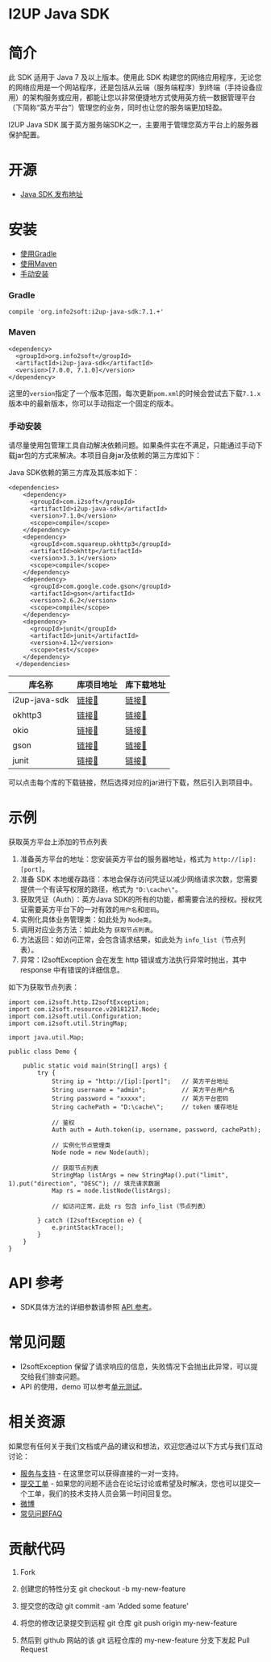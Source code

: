 I2UP Java SDK
========

简介
==

此 SDK 适用于 Java 7 及以上版本。使用此 SDK 构建您的网络应用程序，无论您的网络应用是一个网站程序，还是包括从云端（服务端程序）到终端（手持设备应用）的架构服务或应用，都能让您以非常便捷地方式使用英方统一数据管理平台（下简称“英方平台”）管理您的业务，同时也让您的服务端更加轻盈。

I2UP Java SDK 属于英方服务端SDK之一，主要用于管理您英方平台上的服务器保护配置。

开源
==

*   [Java SDK 发布地址](https://github.com/info2soft/i2up-java-sdk)

安装
==

*   [使用Gradle](#Gradle)
*   [使用Maven](#Maven)
*   [手动安装](#手动安装)

### Gradle

    compile 'org.info2soft:i2up-java-sdk:7.1.+'


### Maven

    <dependency>
      <groupId>org.info2soft</groupId>
      <artifactId>i2up-java-sdk</artifactId>
      <version>[7.0.0, 7.1.0]</version>
    </dependency>

这里的`version`指定了一个版本范围，每次更新`pom.xml`的时候会尝试去下载`7.1.x`版本中的最新版本，你可以手动指定一个固定的版本。

### 手动安装

请尽量使用包管理工具自动解决依赖问题。如果条件实在不满足，只能通过手动下载jar包的方式来解决。本项目自身jar及依赖的第三方库如下：

Java SDK依赖的第三方库及其版本如下：

    <dependencies>
        <dependency>
          <groupId>com.i2soft</groupId>
          <artifactId>i2up-java-sdk</artifactId>
          <version>7.1.0</version>
          <scope>compile</scope>
        </dependency>
        <dependency>
          <groupId>com.squareup.okhttp3</groupId>
          <artifactId>okhttp</artifactId>
          <version>3.3.1</version>
          <scope>compile</scope>
        </dependency>
        <dependency>
          <groupId>com.google.code.gson</groupId>
          <artifactId>gson</artifactId>
          <version>2.6.2</version>
          <scope>compile</scope>
        </dependency>
        <dependency>
          <groupId>junit</groupId>
          <artifactId>junit</artifactId>
          <version>4.12</version>
          <scope>test</scope>
        </dependency>
      </dependencies>


 | 库名称 | 库项目地址 | 库下载地址 | 
 | ----- | --------- | --------- | 
 | i2up-java-sdk |  [链接🔗](https://github.com/info2soft/i2up-java-sdk)  | [链接🔗](http://search.maven.org/#search%7Cga%7C1%7Ca%3A%22i2up-java-sdk%22) | 
 | okhttp3 | [链接🔗](https://github.com/square/okhttp) | [链接🔗](http://search.maven.org/#search%7Cga%7C1%7Cg%3A%22com.squareup.okhttp3%22) | 
 | okio | [链接🔗](https://github.com/square/okio) | [链接🔗](http://search.maven.org/#search%7Cga%7C1%7Cg%3A%22com.squareup.okio%22) | 
 | gson | [链接🔗](https://github.com/google/gson) | [链接🔗](http://search.maven.org/#search%7Cga%7C1%7Cg%3A%22com.google.code.gson%22) | 
 | junit | [链接🔗](http://junit.org/junit4/) | [链接🔗](http://search.maven.org/#search%7Cga%7C1%7Cg%3A%22junit%22) | 

可以点击每个库的下载链接，然后选择对应的jar进行下载，然后引入到项目中。

示例
==

获取英方平台上添加的节点列表

1. 准备英方平台的地址：您安装英方平台的服务器地址，格式为 `http://[ip]:[port]`。
2. 准备 SDK 本地缓存路径：本地会保存访问凭证以减少网络请求次数，您需要提供一个有读写权限的路径，格式为 `"D:\cache\"`。
3. 获取凭证（Auth）：英方Java SDK的所有的功能，都需要合法的授权。授权凭证需要英方平台下的一对有效的`用户名`和`密码`。
4. 实例化具体业务管理类：如此处为 `Node类`。
5. 调用对应业务方法：如此处为 `获取节点列表`。
6. 方法返回：如访问正常，会包含请求结果，如此处为 `info_list`（节点列表）。
7. 异常：I2softException 会在发生 http 错误或方法执行异常时抛出，其中 response 中有错误的详细信息。

如下为获取节点列表：

    import com.i2soft.http.I2softException;
    import com.i2soft.resource.v20181217.Node;
    import com.i2soft.util.Configuration;
    import com.i2soft.util.StringMap;
    
    import java.util.Map;
    
    public class Demo {
    
        public static void main(String[] args) {
            try {
                String ip = "http://[ip]:[port]";   // 英方平台地址
                String username = "admin";          // 英方平台用户名
                String password = "xxxxx";          // 英方平台密码
                String cachePath = "D:\cache\";     // token 缓存地址
    
                // 鉴权
                Auth auth = Auth.token(ip, username, password, cachePath);
    
                // 实例化节点管理类
                Node node = new Node(auth);
    
                // 获取节点列表
                StringMap listArgs = new StringMap().put("limit", 1).put("direction", "DESC"); // 填充请求数据
                Map rs = node.listNode(listArgs);
    
                // 如访问正常，此处 rs 包含 info_list（节点列表）
    
            } catch (I2softException e) {
                e.printStackTrace();
            }
        }
    }

API 参考
======

*   SDK具体方法的详细参数请参照 [API 参考](https://i2up-api-doc.info2soft.com/apiref/)。

常见问题
====

*   I2softException 保留了请求响应的信息，失败情况下会抛出此异常，可以提交给我们排查问题。
*   API 的使用，demo 可以参考[单元测试](https://github.com/info2soft/i2up-java-sdk/tree/develop/src/test/java/test/com/i2soft)。

相关资源
====

如果您有任何关于我们文档或产品的建议和想法，欢迎您通过以下方式与我们互动讨论：

*   [服务与支持](https://www.info2soft.com/support) \- 在这里您可以获得直接的一对一支持。
*   [提交工单](http://support.info2soft.com/welcome/) \- 如果您的问题不适合在论坛讨论或希望及时解决，您也可以提交一个工单，我们的技术支持人员会第一时间回复您。
*   [微博](https://weibo.com/info2soft)
*   [常见问题FAQ](http://support.info2soft.com/service/public.pl)

贡献代码
====

1.  Fork
    
2.  创建您的特性分支 git checkout -b my-new-feature
    
3.  提交您的改动 git commit -am 'Added some feature'
    
4.  将您的修改记录提交到远程 git 仓库 git push origin my-new-feature
    
5.  然后到 github 网站的该 git 远程仓库的 my-new-feature 分支下发起 Pull Request
    
